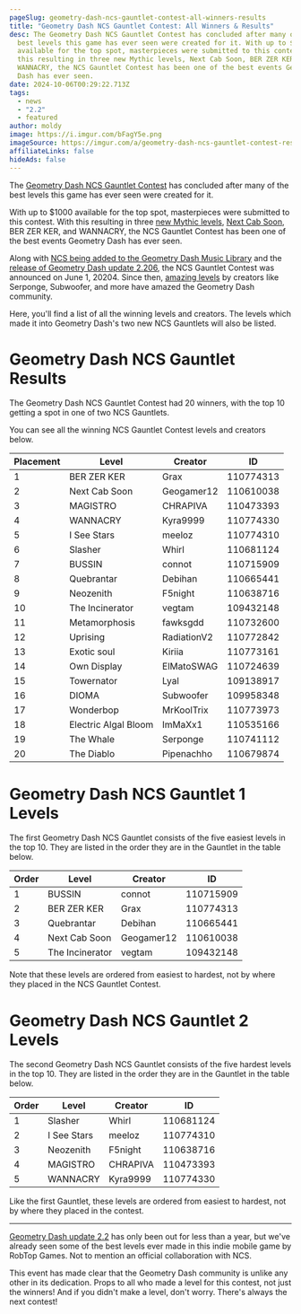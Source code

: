 ```yaml
---
pageSlug: geometry-dash-ncs-gauntlet-contest-all-winners-results
title: "Geometry Dash NCS Gauntlet Contest: All Winners & Results"
desc: The Geometry Dash NCS Gauntlet Contest has concluded after many of the
  best levels this game has ever seen were created for it. With up to $1000
  available for the top spot, masterpieces were submitted to this contest. With
  this resulting in three new Mythic levels, Next Cab Soon, BER ZER KER, and
  WANNACRY, the NCS Gauntlet Contest has been one of the best events Geometry
  Dash has ever seen.
date: 2024-10-06T00:29:22.713Z
tags:
  - news
  - "2.2"
  - featured
author: moldy
image: https://i.imgur.com/bFagY5e.png
imageSource: https://imgur.com/a/geometry-dash-ncs-gauntlet-contest-results-qmiNppY
affiliateLinks: false
hideAds: false
---
```

The [Geometry Dash NCS Gauntlet Contest](/posts/robtop-announces-geometry-dash-ncs-gauntlet-contest-with-3500-in-cash-prizes/) has concluded after many of the best levels this game has ever seen were created for it.

With up to $1000 available for the top spot, masterpieces were submitted to this contest. With this resulting in three [new Mythic levels](/posts/rage-quit-by-bli-becomes-first-easy-mythic-level-in-geometry-dash/), [Next Cab Soon](/posts/ncs-mythic-level-next-cab-soon-becomes-7th-mythic-in-geometry-dash/), BER ZER KER, and WANNACRY, the NCS Gauntlet Contest has been one of the best events Geometry Dash has ever seen.

Along with [NCS being added to the Geometry Dash Music Library](/posts/ncs-added-to-geometry-dash-music-library/) and the [release of Geometry Dash update 2.206](/posts/geometry-dash-2-206-released-on-ios-android-and-steam/), the NCS Gauntlet Contest was announced on June 1, 20204. Since then, [amazing levels](/posts/geometry-dash-levels-how-to-make-a-featured-level-2022/) by creators like Serponge, Subwoofer, and more have amazed the Geometry Dash community.

Here, you'll find a list of all the winning levels and creators. The levels which made it into Geometry Dash's two new NCS Gauntlets will also be listed.

# Geometry Dash NCS Gauntlet Results

The Geometry Dash NCS Gauntlet Contest had 20 winners, with the top 10 getting a spot in one of two NCS Gauntlets.

You can see all the winning NCS Gauntlet Contest levels and creators below.

| Placement | Level | Creator | ID |
|-----------|-------|---------|----|
| 1 | BER ZER KER | Grax | 110774313 |
| 2 | Next Cab Soon | Geogamer12 | 110610038|
| 3 | MAGISTRO | CHRAPIVA | 110473393 |
| 4 | WANNACRY | Kyra9999 | 110774330 |
| 5 | I See Stars | meeloz | 110774310 |
| 6 | Slasher | Whirl | 110681124 |
| 7 | BUSSIN | connot | 110715909 |
| 8 | Quebrantar | Debihan | 110665441 |
| 9 | Neozenith | F5night | 110638716 |
| 10 | The Incinerator | vegtam | 109432148 |
| 11 | Metamorphosis | fawksgdd | 110732600 |
| 12 | Uprising | RadiationV2 | 110772842 |
| 13 | Exotic soul | Kiriia | 110773161
| 14 | Own Display | ElMatoSWAG | 110724639 |
| 15 | Towernator | Lyal | 109138917 |
| 16 | DIOMA | Subwoofer | 109958348 |
| 17 | Wonderbop | MrKoolTrix | 110773973 |
| 18 | Electric Algal Bloom | ImMaXx1 | 110535166 |
| 19 | The Whale | Serponge | 110741112 |
| 20 | The Diablo | Pipenachho | 110679874 |

# Geometry Dash NCS Gauntlet 1 Levels

The first Geometry Dash NCS Gauntlet consists of the five easiest levels in the top 10. They are listed in the order they are in the Gauntlet in the table below.

| Order | Level | Creator | ID |
|-----------|-------|---------|----|
| 1 | BUSSIN | connot | 110715909 |
| 2 | BER ZER KER | Grax | 110774313 |
| 3 | Quebrantar | Debihan | 110665441 |
| 4 | Next Cab Soon | Geogamer12 | 110610038|
| 5 | The Incinerator | vegtam | 109432148 |

Note that these levels are ordered from easiest to hardest, not by where they placed in the NCS Gauntlet Contest.

# Geometry Dash NCS Gauntlet 2 Levels

The second Geometry Dash NCS Gauntlet consists of the five hardest levels in the top 10. They are listed in the order they are in the Gauntlet in the table below.

| Order | Level | Creator | ID |
|-----------|-------|---------|----|
| 1 | Slasher | Whirl | 110681124 |
| 2 | I See Stars | meeloz | 110774310 |
| 3 | Neozenith | F5night | 110638716 |
| 4 | MAGISTRO | CHRAPIVA | 110473393 |
| 5 | WANNACRY | Kyra9999 | 110774330 |

Like the first Gauntlet, these levels are ordered from easiest to hardest, not by where they placed in the contest.

---

[Geometry Dash update 2.2](/posts/geometry-dash-2-2-released/) has only been out for less than a year, but we've already seen some of the best levels ever made in this indie mobile game by RobTop Games. Not to mention an official collaboration with NCS.

This event has made clear that the Geometry Dash community is unlike any other in its dedication. Props to all who made a level for this contest, not just the winners! And if you didn't make a level, don't worry. There's always the next contest!